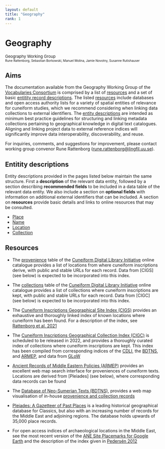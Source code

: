 ```yaml
---
layout: default
title: "Geography"
rank: 1
---
```

# Geography
<p><font size=2>Geography Working Group</font><br><font size=1>Rune Rattenborg, Sebastian Borkowski, Manuel Molina, Jamie Novotny, Susanne Rutishauser</font></p>

## Aims
The documentation available from the Geography Working Group of the [Vocabularies Consortium](./index.md) is comprised by a list of [resources](#resources) and a set of basic [entitity record descriptions](#entitity-descriptions). The listed [resources](#resources) include databases and open access authority lists for a variety of spatial entities of relevance for cuneiform studies, which we recommend considering when linking data collections to external identifiers. The [entity descriptions](#entitity-descriptions) are intended as minimum best practice guidelines for structuring and linking metadata collections pertaining to geographical knowledge in digital text catalogues. Aligning and linking project data to external reference indices will significantly improve data interoperability, discoverability, and reuse.

For inquiries, comments, and suggestions for improvement, please contact working group convenor Rune Rattenborg ([rune.rattenborg@lingfil.uu.se](rune.rattenborg@lingfil.uu.se)).

## Entitity descriptions

Entity descriptions provided in the pages listed below maintain the same structure. First a **description** of the relevant data entity, followed by a section describing **recommended fields** to be included in a data table of the relevant data entity. We also include a section on **optional fields** with information on additional external identifiers that can be included. A section on **resources** provide basic details and links to online resources that may be consulted.

* [Place](geography_place.html)
* [Name](geography_name.html)
* [Location](geography_location.html)
* [Collection](geography_region.html)

## Resources
* The [provenience](http://cdli.mpiwg-berlin.mpg.de/proveniences) table of the [Cuneiform Digital Library Initiative](http://cdli.mpiwg-berlin.mpg.de) online catalogue provides a list of locations from where cuneiform inscriptions derive, with public and stable URLs for each record. Data from [CIGS] (see below) is expected to be incorporated into this index.

* The [collections](http://cdli.mpiwg-berlin.mpg.de/collections) table of the [Cuneiform Digital Library Initiative](http://cdli.mpiwg-berlin.mpg.de) online catalogue provides a list of collections where cuneiform inscriptions are kept, with public and stable URLs for each record. Data from [CIGC] (see below) is expected to be incorporated into this index.

* The [Cuneiform Inscriptions Geographical Site Index (CIGS)](https://zenodo.org/record/4960710) provides an exhaustive and thoroughly linked index of known locations where cuneiform has been found. For a description of the index, see [Rattenborg et al. 2021](http://www.cdli.ucla.edu/pubs/cdlj/2021/cdlj2021_001.html)

* The [Cuneiform Inscriptions Geographical Collection Index (CIGC)]() is scheduled to be released in 2022, and provides a thoroughly curated index of collections where cuneiform inscriptions are kept. This index has been compiled from corresponding indices of the [CDLI](http://cdli.mpiwg-berlin.mpg.de), the [BDTNS](http://bdtns.filol.csic.es), and [ARMEP](https://www.armep.gwi.uni-muenchen.de), and data from [GLoW](https://www.lingfil.uu.se/research/assyriology/glow/#resources)

* [Ancient Records of Middle Eastern Policies (ARMEP)](https://www.armep.gwi.uni-muenchen.de) provides an excellent web map search interface for proveniences of cuneiform texts. Locations are derived from [Pleiades] (see below), where corresponding data records can be found

* The [Database of Neo-Sumerian Texts (BDTNS)](http://bdtns.filol.csic.es), provides a web map visualisation of in-house [provenience and collection records](http://bdtns.filol.csic.es/mapa.php?modo=colecciones&pais=+the+World)

* [Pleiades: A Gazetteer of Past Places](https://pleiades.stoa.org/) is a leading historical geographical database for Classics, but also with an increasing number of records for the Middle East and adjoining regions. The database holds upwards of 35,000 place records.

* For open access indices of archaeological locations in the Middle East, see the most recent version of the [ANE Site Placemarks for Google Earth](https://zenodo.org/record/6384045) and the description of the index given in [Pedersén 2012]()
